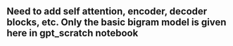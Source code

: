 ## Need to add self attention, encoder, decoder blocks, etc. Only the basic bigram model is given here in gpt_scratch notebook
